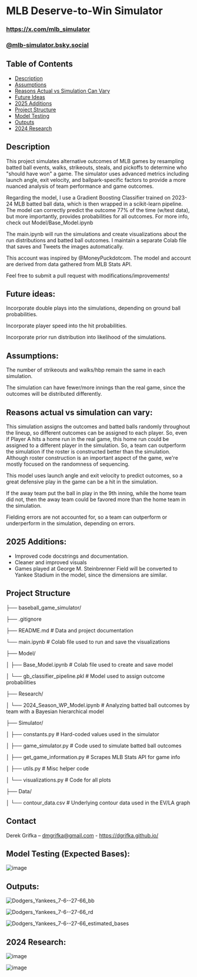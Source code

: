 # MLB Deserve-to-Win Simulator
### https://x.com/mlb_simulator
### [@mlb-simulator.bsky.social](https://bsky.app/profile/mlb-simulator.bsky.social)

## Table of Contents
- [Description](#description)
- [Assumptions](#assumptions)
- [Reasons Actual vs Simulation Can Vary](#reasons-actual-vs-simulation-can-vary)
- [Future Ideas](#future-ideas)
- [2025 Additions](#2025-additions)
- [Project Structure](#project-structure)
- [Model Testing](#model-testing-expected-bases)
- [Outputs](#outputs)
- [2024 Research](#2024-research)
  
## Description

This project simulates alternative outcomes of MLB games by resampling batted ball events, walks, strikeouts, steals, and pickoffs to determine who "should have won" a game. The simulator uses advanced metrics including launch angle, exit velocity, and ballpark-specific factors to provide a more nuanced analysis of team performance and game outcomes. 

Regarding the model, I use a Gradient Boosting Classifier trained on 2023-24 MLB batted ball data, which is then wrapped in a scikit-learn pipeline. The model can correctly predict the outcome 77% of the time (w/test data), but more importantly, provides probabilities for all outcomes. For more info, check out Model/Base_Model.ipynb

The main.ipynb will run the simulations and create visualizations about the run distributions and batted ball outcomes. I maintain a separate Colab file that saves and Tweets the images automatically. 

This account was inspired by @MoneyPuckdotcom. The model and account are derived from data gathered from MLB Stats API.

Feel free to submit a pull request with modifications/improvements!

## Future ideas:

Incorporate double plays into the simulations, depending on ground ball probabilities.

Incorporate player speed into the hit probabilities.

Incorporate prior run distribution into likelihood of the simulations.

## Assumptions:

The number of strikeouts and walks/hbp remain the same in each simulation.

The simulation can have fewer/more innings than the real game, since the outcomes will be distributed differently.

## Reasons actual vs simulation can vary:

This simulation assigns the outcomes and batted balls randomly throughout the lineup, so different outcomes can be assigned to each player. So, even if Player A hits a home run in the real game, this home run could be assigned to a different player in the simulation. So, a team can outperform the simulation if the roster is constructed better than the simulation. Although roster construction is an important aspect of the game, we're mostly focused on the randomness of sequencing.

This model uses launch angle and exit velocity to predict outcomes, so a great defensive play in the game can be a hit in the simulation.

If the away team put the ball in play in the 9th inning, while the home team did not, then the away team could be favored more than the home team in the simulation.

Fielding errors are not accounted for, so a team can outperform or underperform in the simulation, depending on errors.

## 2025 Additions:

- Improved code docstrings and documentation.
- Cleaner and improved visuals
- Games played at George M. Steinbrenner Field will be converted to Yankee Stadium in the model, since the dimensions are similar.

## Project Structure

├── baseball_game_simulator/

├── .gitignore

├── README.md # Data and project documentation

└── main.ipynb # Colab file used to run and save the visualizations

├── Model/

│   ├── Base_Model.ipynb # Colab file used to create and save model

│   └── gb_classifier_pipeline.pkl # Model used to assign outcome probabilities

├── Research/

│   └── 2024_Season_WP_Model.ipynb # Analyzing batted ball outcomes by team with a Bayesian hierarchical model

├── Simulator/

│   ├── constants.py # Hard-coded values used in the simulator

│   ├── game_simulator.py # Code used to simulate batted ball outcomes

│   ├── get_game_information.py # Scrapes MLB Stats API for game info

│   ├── utils.py # Misc helper code

│   └── visualizations.py # Code for all plots

├── Data/

│   └── contour_data.csv # Underlying contour data used in the EV/LA graph

## Contact

Derek Grifka – dmgrifka@gmail.com - https://dgrifka.github.io/

## Model Testing (Expected Bases):

![image](https://github.com/user-attachments/assets/4c8390a4-3467-4992-b160-f6d54e4af679)

## Outputs:

![Dodgers_Yankees_7-6--27-66_bb](https://github.com/user-attachments/assets/378f8eba-5450-46bf-b430-96ec639d3960)

![Dodgers_Yankees_7-6--27-66_rd](https://github.com/user-attachments/assets/3b4921b7-0e00-4cee-a3ad-c431877e2766)

![Dodgers_Yankees_7-6--27-66_estimated_bases](https://github.com/user-attachments/assets/329c809c-5eba-49de-8c3a-38fd6ce688d5)


## 2024 Research:

![image](https://github.com/user-attachments/assets/c3482c9c-cbfd-426d-b2a2-71b01165d0fb)

![image](https://github.com/user-attachments/assets/e74267f4-fe24-47f3-a075-1f9405c27612)


